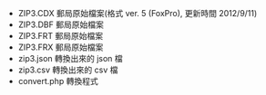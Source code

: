 - ZIP3.CDX 郵局原始檔案(格式 ver. 5 (FoxPro), 更新時間 2012/9/11)
- ZIP3.DBF 郵局原始檔案
- ZIP3.FRT 郵局原始檔案
- ZIP3.FRX 郵局原始檔案
- zip3.json 轉換出來的 json 檔
- zip3.csv 轉換出來的 csv 檔
- convert.php 轉換程式

